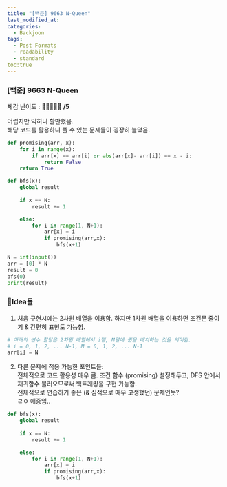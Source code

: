 ```yaml
---
title: "[백준] 9663 N-Queen"
last_modified_at: 
categories:
  - Backjoon
tags:
  - Post Formats
  - readability
  - standard
toc:true
---
```


### [백준] 9663 N-Queen
체감 난이도 : 🎈🎈🎈🎈🎈 **/5**   

어렵지만 익히니 할만했음.   
해당 코드를 활용하니 풀 수 있는 문제들이 굉장히 늘었음.   

```python
def promising(arr, x):
    for i in range(x):
        if arr[x] == arr[i] or abs(arr[x]- arr[i]) == x - i:
            return False
    return True

def bfs(x):
    global result 
    
    if x == N:
        result += 1

    else: 
        for i in range(1, N+1):
            arr[x] = i
            if promising(arr,x):
                bfs(x+1)

N = int(input())
arr = [0] * N
result = 0
bfs(0)
print(result)
```

### 💭Idea들 
1. 처음 구현시에는 2차원 배열을 이용함. 하지만 1차원 배열을 이용하면 조건문 줄이기 & 간편히 표현도 가능함.   
```python 
# 아래의 변수 할당은 2차원 배열에서 i행, M열에 퀸을 배치하는 것을 의미함.   
# i = 0, 1, 2, ... N-1, M = 0, 1, 2, ... N-1
arr[i] = N 
```

2. 다른 문제에 적용 가능한 포인트들:   
전체적으로 코드 활용성 매우 큼. 조건 함수 (promising) 설정해두고, DFS 안에서 재귀함수 불러오므로써 백트래킹을 구현 가능함.   
전체적으로 연습하기 좋은 (& 심적으로 매우 고생했던) 문제인듯?   
ㄹㅇ 애증임..   
```python 
def bfs(x):
    global result 
    
    if x == N:
        result += 1

    else: 
        for i in range(1, N+1):
            arr[x] = i
            if promising(arr,x):
                bfs(x+1)
```
